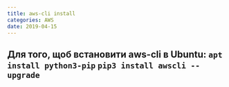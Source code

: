 ```yaml
---
title: aws-cli install
categories: AWS
date: 2019-04-15
---
```


**Для того, щоб встановити aws-cli в Ubuntu:**
`apt install python3-pip`
`pip3 install awscli --upgrade`
-----
